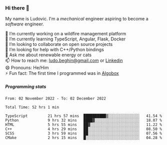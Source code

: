 ### Hi there 👋

My name is Ludovic. I'm a *mechanical* engineer aspiring to become a *software* engineer.

 🔭 I’m currently working on a wildfire management platform<br/>
 🌱 I’m currently learning TypeScript, Angular, Flask, Docker<br/>
 👯 I’m looking to collaborate on open source projects<br/>
 🤔 I’m looking for help with C++/Python bindings<br/>
 💬 Ask me about renewable energy or cats<br/>
 📫 How to reach me: ludo.beghin@gmail.com or [Linkedin](https://www.linkedin.com/in/ludovic-beghin/)<br/>
 😄 Pronouns: He/Him<br/>
 ⚡ Fun fact: The first time I programmed was in [Algobox](https://fr.wikipedia.org/wiki/Algobox)<br/>

##### Programming stats
<!--START_SECTION:waka-->

```text
From: 02 November 2022 - To: 02 December 2022

Total Time: 52 hrs 1 min

TypeScript         21 hrs 57 mins  ██████████▒░░░░░░░░░░░░░░   41.54 %
Python             9 hrs 32 mins   ████▓░░░░░░░░░░░░░░░░░░░░   18.07 %
HTML               5 hrs 55 mins   ██▓░░░░░░░░░░░░░░░░░░░░░░   11.22 %
C++                4 hrs 29 mins   ██░░░░░░░░░░░░░░░░░░░░░░░   08.50 %
SCSS               3 hrs 59 mins   ██░░░░░░░░░░░░░░░░░░░░░░░   07.56 %
CMake              2 hrs 15 mins   █░░░░░░░░░░░░░░░░░░░░░░░░   04.28 %
```

<!--END_SECTION:waka-->
